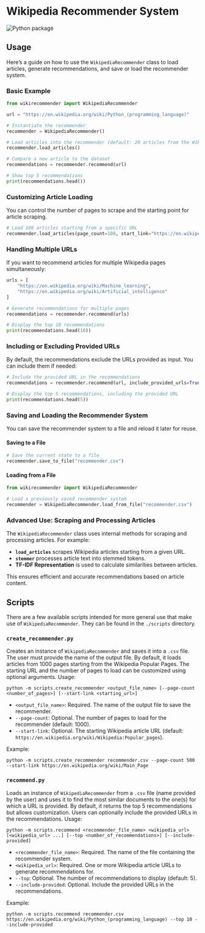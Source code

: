 # Wikipedia Recommender System

![Python package](https://github.com/MichalRedm/wikipedia-recommender-system/actions/workflows/python-package.yml/badge.svg)

## Usage

Here’s a guide on how to use the `WikipediaRecommender` class to load articles, generate recommendations, and save or load the recommender system.

### Basic Example

```python
from wikirecommender import WikipediaRecommender

url = "https://en.wikipedia.org/wiki/Python_(programming_language)"

# Instantiate the recommender
recommender = WikipediaRecommender()

# Load articles into the recommender (default: 20 articles from the Wikipedia Popular Pages)
recommender.load_articles()

# Compare a new article to the dataset
recommendations = recommender.recommend(url)

# Show top 5 recommendations
print(recommendations.head())
```

### Customizing Article Loading

You can control the number of pages to scrape and the starting point for article scraping.

```python
# Load 100 articles starting from a specific URL
recommender.load_articles(page_count=100, start_link="https://en.wikipedia.org/wiki/Main_Page")
```

### Handling Multiple URLs

If you want to recommend articles for multiple Wikipedia pages simultaneously:

```python
urls = [
    "https://en.wikipedia.org/wiki/Machine_learning",
    "https://en.wikipedia.org/wiki/Artificial_intelligence"
]

# Generate recommendations for multiple pages
recommendations = recommender.recommend(urls)

# Display the top 10 recommendations
print(recommendations.head(10))
```

### Including or Excluding Provided URLs

By default, the recommendations exclude the URLs provided as input. You can include them if needed:

```python
# Include the provided URL in the recommendations
recommendations = recommender.recommend(url, include_provided_urls=True)

# Display the top 5 recommendations, including the provided URL
print(recommendations.head(5))
```

### Saving and Loading the Recommender System

You can save the recommender system to a file and reload it later for reuse.

#### Saving to a File

```python
# Save the current state to a file
recommender.save_to_file("recommender.csv")
```

#### Loading from a File

```python
from wikirecommender import WikipediaRecommender

# Load a previously saved recommender system
recommender = WikipediaRecommender.load_from_file("recommender.csv")
```

### Advanced Use: Scraping and Processing Articles

The `WikipediaRecommender` class uses internal methods for scraping and processing articles. For example:
- **`load_articles`** scrapes Wikipedia articles starting from a given URL.
- **`stemmer`** processes article text into stemmed tokens.
- **TF-IDF Representation** is used to calculate similarities between articles.

This ensures efficient and accurate recommendations based on article content.

## Scripts

There are a few available scripts intended for more general use that make use of `WikipediaRecommender`. They can be found in the `./scripts` directory.

### `create_recommender.py`
Creates an instance of `WikipediaRecommender` and saves it into a `.csv` file. The user must provide the name of the output file. By default, it loads articles from 1000 pages starting from the Wikipedia Popular Pages. The starting URL and the number of pages to load can be customized using optional arguments. Usage:
```
python -m scripts.create_recommender <output_file_name> [--page-count <number_of_pages>] [--start-link <starting_url>]
```
- `<output_file_name>`: Required. The name of the output file to save the recommender.
- `--page-count`: Optional. The number of pages to load for the recommender (default: 1000).
- `--start-link`: Optional. The starting Wikipedia article URL (default: `https://en.wikipedia.org/wiki/Wikipedia:Popular_pages`).

Example:
```
python -m scripts.create_recommender recommender.csv --page-count 500 --start-link https://en.wikipedia.org/wiki/Main_Page
```

### `recommend.py`
Loads an instance of `WikipediaRecommender` from a `.csv` file (name provided by the user) and uses it to find the most similar documents to the one(s) for which a URL is provided. By default, it returns the top 5 recommendations but allows customization. Users can optionally include the provided URLs in the recommendations. Usage:
```
python -m scripts.recommend <recommender_file_name> <wikipedia_url> [<wikipedia_url> ...] [--top <number_of_recommendations>] [--include-provided]
```
- `<recommender_file_name>`: Required. The name of the file containing the recommender system.
- `<wikipedia_url>`: Required. One or more Wikipedia article URLs to generate recommendations for.
- `--top`: Optional. The number of recommendations to display (default: 5).
- `--include-provided`: Optional. Include the provided URLs in the recommendations.

Example:
```
python -m scripts.recommend recommender.csv https://en.wikipedia.org/wiki/Python_(programming_language) --top 10 --include-provided
```

